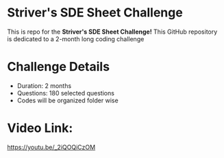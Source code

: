 # Striver's SDE Sheet Challenge
This is repo for the __Striver's SDE Sheet Challenge!__ This GitHub repository is dedicated to a 2-month long coding challenge

# Challenge Details
- Duration: 2 months
- Questions: 180 selected questions
- Codes will be organized folder wise

# Video Link:
https://youtu.be/_2iQOQiCzOM
